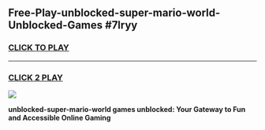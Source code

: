 
## Free-Play-unblocked-super-mario-world-Unblocked-Games #7lryy
<h3>
<a href="https://news.freeplayer.one?title=unblocked-super-mario-world&ref=8M">CLICK TO PLAY</a></h3>
<hr>

<h3>
<a href="https://news.freeplayer.one?title=unblocked-super-mario-world&ref=8M">CLICK 2 PLAY</a>
  
</h3>

<a href="https://news.freeplayer.one?title=unblocked-super-mario-world&ref=8M"><img src="https://clearcache.store/games.png"></a>


**unblocked-super-mario-world games unblocked: Your Gateway to Fun and Accessible Online Gaming**
